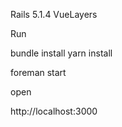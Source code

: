 

Rails 5.1.4
VueLayers

Run

bundle install
yarn install

foreman start


open

http://localhost:3000
